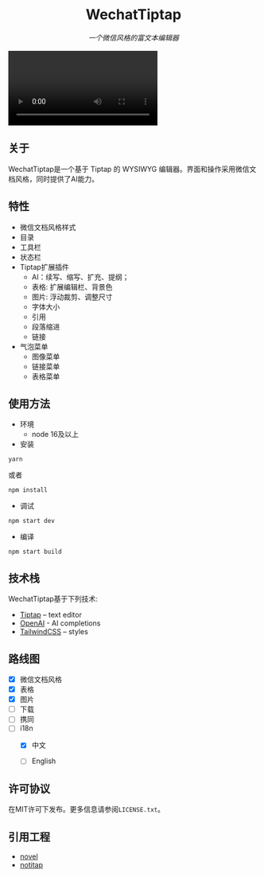 <div align="center">
<h1 align="center">WechatTiptap</h1>
<span><i>一个微信风格的富文本编辑器</i></span>
</div>
<br/>
<video  src="https://user-images.githubusercontent.com/74090594/279589586-c4916f1a-6704-4e45-b9ed-e841f654b194.mp4" type="video/mp4"> </video> 
<br/>

## 关于
WechatTiptap是一个基于 Tiptap 的 WYSIWYG 编辑器。界面和操作采用微信文档风格，同时提供了AI能力。

## 特性
- 微信文档风格样式
- 目录
- 工具栏
- 状态栏
- Tiptap扩展插件
  - AI：续写、缩写、扩充、提纲；
  - 表格: 扩展编辑栏、背景色
  - 图片: 浮动裁剪、调整尺寸
  - 字体大小
  - 引用
  - 段落缩进
  - 链接
- 气泡菜单
  - 图像菜单
  - 链接菜单
  - 表格菜单

## 使用方法
- 环境
  - node 16及以上
- 安装
```
yarn
```
或者
```
npm install
```
- 调试
```
npm start dev
```
- 编译
```
npm start build
```


## 技术栈
WechatTiptap基于下列技术:
- [Tiptap](https://tiptap.dev/) – text editor
- [OpenAI](https://openai.com/) - AI completions
- [TailwindCSS](https://tailwindcss.com/) – styles


## 路线图
- [x] 微信文档风格
- [x] 表格
- [x] 图片
- [ ] 下载
- [ ] 携同
- [ ] i18n
  - [x] 中文
  - [ ] English


## 许可协议
在MIT许可下发布。更多信息请参阅`LICENSE.txt`。

## 引用工程
- [novel](https://github.com/steven-tey/novel)
- [notitap](https://github.com/sereneinserenade/notitap)

